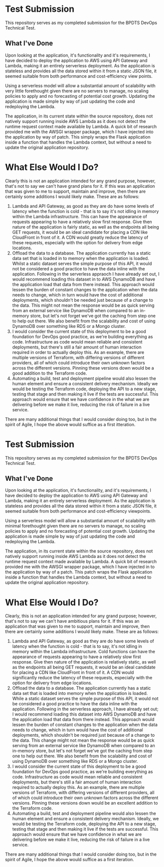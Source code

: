 # Test Submission

This repository serves as my completed submission for the BPDTS DevOps Technical Test.

## What I've Done

Upon looking at the application, it's functionality and it's requirements, I have decided to deploy the application to AWS using API Gateway and Lambda, making it an entirely serverless deployment. As the application
is stateless and provides all the data stored within it from a static JSON file, it seemed suitable from both performance and cost-efficiency view points.

Using a serverless model will allow a substantial amount of scalability with very little forethought given there are no servers to manage, no scaling policies to apply and no forecasting of potential cost growth. Updating
the application is made simple by way of just updating the code and redeploying the Lambda.

The application, in its current state within the source repository, does not natively support running inside AWS Lambda as it does not detect the runtime request context made available by Lambda. A quick bit of research
provided me with the AWSGI wrapper package, which I have injected into the application by way of patch. This simply wraps the Flask application inside a function that handles the Lambda context, but without a need to
update the original application repository.

# What Else Would I Do?

Clearly this is not an application intended for any grand purpose, however, that's not to say we can't have grand plans for it. If this was an application that was given to me to support, maintain and improve, then there
are certainly some additions I would likely make. These are as follows:

1. Lambda and API Gateway, as good as they are do have some levels of latency when the function is cold - that is to say it's not idling in memory within the Lambda infrastructure. This can have the appearance of requests
   appearing to have a relatively slow first response. Give then nature of the application is fairly static, as well as the endpoints all being GET requests, it would be an ideal candidate for placing a CDN like CloudFront in front of it. A CDN would greatly reduce the latency of these requests, especially with the option for delivery from edge locations.
2. Offload the data to a database. The application currently has a static data set that is loaded in to memory when the application is loaded. Whilst a static dataset serves the simple purpose of this API, it would not be
   considered a good practice to have the data inline with the application. Following in the serverless appraoch I have already set out, I would recommend loading this dataset in to AWS DynamoDB and have the application load
   that data from there instead. This approach would lessen the burden of constant changes to the application when the data needs to change, which in turn would have the cost of additional deployments, which shouldn't be needed
   just because of a change to the data. This might not mean the response would be as quick serving from an external service like DynamoDB when compared to an in-memory store, but let's not forget we've got the caching from step
   one to help out there. We also benefit from the scalability and cost of using DynamoDB over something like RDS or a Mongo cluster.
3. I would consider the current state of this deployment to be a good foundation for DevOps good practice, as we're building everything as code. Infrastructure as code would mean reliable and consistent deployments, but there's
   still a fair amount of human interaction required in order to actually deploy this. As an example, there are multiple versions of Terraform, with differing versions of different providers, all of which could introduce their
   own unknown factors across the different versions. Pinning these versions down would be a good addition to the Terraform code.
4. Automating a build, test and deployment pipeline would also lessen the human element and ensure a consistent delivery mechanism. Ideally we would be testing the Terraform code, deploying the API to a new stage, testing that
   stage and then making it live if the tests are successful. This approach would ensure that we have confidence in the what we are delivering before we make it live, reducing the risk of failure in a live service.

There are many additional things that I would consider doing too, but in the spirit of Agile, I hope the above would suffice as a first itteration.


# Test Submission

This repository serves as my completed submission for the BPDTS DevOps Technical Test.

## What I've Done

Upon looking at the application, it's functionality, and it's requirements, I have decided to deploy the application to AWS using API Gateway and Lambda, making it an entirely serverless deployment. As the application
is stateless and provides all the data stored within it from a static JSON file, it seemed suitable from both performance and cost-efficiency viewpoints.

Using a serverless model will allow a substantial amount of scalability with minimal forethought given there are no servers to manage, no scaling policies to apply and no forecasting of potential cost growth. Updating
the application is made simple by way of just updating the code and redeploying the Lambda.

The application, in its current state within the source repository, does not natively support running inside AWS Lambda as it does not detect the runtime request context made available by Lambda. A quick bit of research
provided me with the AWSGI wrapper package, which I have injected in to the application by way of a patch. This patch wraps the Flask application inside a function that handles the Lambda context, but without a need to
update the original application repository.

# What Else Would I Do?

Clearly, this is not an application intended for any grand purpose; however, that's not to say we can't have ambitious plans for it. If this was an application that was given to me to support, maintain and improve, then there
are certainly some additions I would likely make. These are as follows:

1. Lambda and API Gateway, as good as they are do have some levels of latency when the function is cold - that is to say, it's not idling in memory within the Lambda infrastructure. Cold functions can have the appearance of
   requests appearing to have a relatively slow first response. Give then nature of the application is relatively static, as well as the endpoints all being GET requests, it would be an ideal candidate for placing a CDN like
    CloudFront in front of it. A CDN would significantly reduce the latency of these requests, especially with the option for delivery from edge locations.
2. Offload the data to a database. The application currently has a static data set that is loaded into memory when the application is loaded. While a static dataset serves the simple purpose of this API, it would not be considered
   a good practice to have the data inline with the application. Following in the serverless approach, I have already set out; I would recommend loading this dataset into AWS DynamoDB and have the application load that data from
   there instead. This approach would lessen the burden of constant changes to the application when the data needs to change, which in turn would have the cost of additional deployments, which shouldn't be required just because of
   a change to the data. This change might not mean the response would be as quick serving from an external service like DynamoDB when compared to an in-memory store, but let's not forget we've got the caching from step one to
   help out there. We also benefit from the scalability and cost of using DynamoDB over something like RDS or a Mongo cluster.
3. I would consider the current state of this deployment to be a good foundation for DevOps good practice, as we're building everything as code. Infrastructure as code would mean reliable and consistent deployments, but there's
   still a fair amount of human interaction required to actually deploy this. As an example, there are multiple versions of Terraform, with differing versions of different providers, all of which could introduce their own unknown
   factors across the different versions. Pinning these versions down would be an excellent addition to the Terraform code.
4. Automating a build, test and deployment pipeline would also lessen the human element and ensure a consistent delivery mechanism. Ideally, we would be testing the Terraform code, deploying the API to a new stage, testing that
   stage and then making it live if the tests are successful. This approach would ensure that we have confidence in what we are delivering before we make it live, reducing the risk of failure in a live service.

There are many additional things that I would consider doing too, but in the spirit of Agile, I hope the above would suffice as a first iteration.
